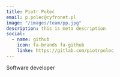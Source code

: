 ```yaml
---
title: Piotr Połeć
email: p.polec@cyfronet.pl
image: "/images/team/pp.jpg"
description: this is meta description
social:
  - name: github
    icon: fa-brands fa-github
    linke: https://gitlab.com/piotrpolec
---
```


Software developer
